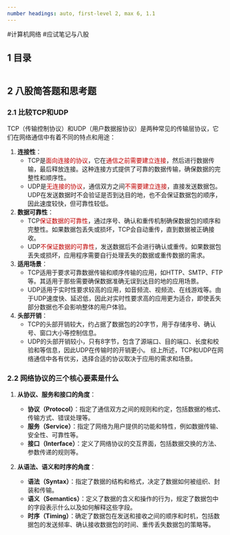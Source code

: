 ```yaml
---
number headings: auto, first-level 2, max 6, 1.1
---
```

#计算机网络 #应试笔记与八股 


## 1 目录
```toc
```

## 2 八股简答题和思考题

### 2.1 比较TCP和UDP

TCP（传输控制协议）和UDP（用户数据报协议）是两种常见的传输层协议，它们在网络通信中有着不同的特点和用途：
1. **连接性**：
   - TCP是<font color="#c00000">面向连接的协议</font>，它在<font color="#c00000">通信之前需要建立连接</font>，然后进行数据传输，最后释放连接。这种连接方式提供了可靠的数据传输，确保数据的完整性和顺序性。
   - UDP是<font color="#c00000">无连接的协议</font>，通信双方之间<font color="#c00000">不需要建立连接</font>，直接发送数据包。UDP在发送数据时不会验证是否到达目的地，也不会保证数据包的顺序，因此速度较快，但可靠性较低。
2. **数据可靠性**：
   - TCP<font color="#c00000">保证数据的可靠性</font>，通过序号、确认和重传机制确保数据包的顺序和完整性。如果数据包丢失或损坏，TCP会自动重传，直到数据被正确接收。
   - UDP<font color="#c00000">不保证数据的可靠性</font>，发送数据后不会进行确认或重传。如果数据包丢失或损坏，应用程序需要自行处理丢失的数据或重传数据的需求。
3. **适用场景**：
   - TCP适用于要求可靠数据传输和顺序传输的应用，如HTTP、SMTP、FTP等。其适用于那些需要确保数据准确无误到达目的地的应用场景。
   - UDP适用于实时性要求较高的应用，如音频流、视频流、在线游戏等。由于UDP速度快、延迟低，因此对实时性要求高的应用更为适合，即使丢失部分数据也不会影响整体的用户体验。
4. **头部开销**：
   - TCP的头部开销较大，约占据了数据包的20字节，用于存储序号、确认号、窗口大小等控制信息。
   - UDP的头部开销较小，只有8字节，包含了源端口、目的端口、长度和校验和等信息，因此UDP在传输时的开销更小。
综上所述，TCP和UDP在网络通信中各有优劣，选择合适的协议取决于应用的需求和场景。

### 2.2 网络协议的三个核心要素是什么


1. **从协议、服务和接口的角度**：
    
    - **协议（Protocol）**：指定了通信双方之间的规则和约定，包括数据的格式、传输方式、错误处理等。
    - **服务（Service）**：指定了网络为用户提供的功能和特性，例如数据传输、安全性、可靠性等。
    - **接口（Interface）**：定义了网络协议的交互界面，包括数据交换的方法、参数传递的规则等。
2. **从语法、语义和时序的角度**：
    
    - **语法（Syntax）**：指定了数据的结构和格式，决定了数据如何被组织、封装和传输。
    - **语义（Semantics）**：定义了数据的含义和操作的行为，规定了数据包中的字段表示什么以及如何解释这些字段。
    - **时序（Timing）**：确定了数据包在发送和接收之间的顺序和时机，包括数据包的发送频率、确认接收数据包的时间、重传丢失数据包的策略等。
